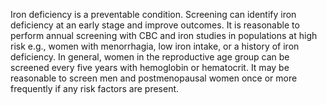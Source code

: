 Iron deficiency is a preventable condition. Screening can identify iron deficiency at an early stage and improve outcomes. It is reasonable to perform annual screening with CBC and iron studies in populations at high risk e.g., women with menorrhagia, low iron intake, or a history of iron deficiency. In general, women in the reproductive age group can be screened every five years with hemoglobin or hematocrit. It may be reasonable to screen men and postmenopausal women once or more frequently if any risk factors are present.